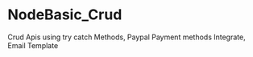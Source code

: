 # NodeBasic_Crud
Crud Apis using try catch Methods, Paypal Payment methods Integrate, Email Template 
